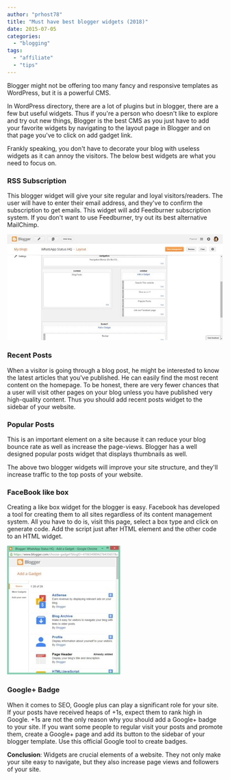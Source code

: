 ```yaml
---
author: "prhost78"
title: "Must have best blogger widgets (2018)"
date: 2015-07-05
categories: 
  - "blogging"
tags: 
  - "affiliate"
  - "tips"
---
```


Blogger might not be offering too many fancy and responsive templates as WordPress, but it is a powerful CMS.

In WordPress directory, there are a lot of plugins but in blogger, there are a few but useful widgets. Thus if you're a person who doesn't like to explore and try out new things, Blogger is the best CMS as you just have to add your favorite widgets by navigating to the layout page in Blogger and on that page you've to click on add gadget link.

Frankly speaking, you don't have to decorate your blog with useless widgets as it can annoy the visitors. The below best widgets are what you need to focus on.

### RSS Subscription

This blogger widget will give your site regular and loyal visitors/readers. The user will have to enter their email address, and they've to confirm the subscription to get emails. This widget will add Feedburner subscription system. If you don't want to use Feedburner, try out its best alternative MailChimp.

![blogger gadgets](images/blogger-gadgets.jpg)

### Recent Posts

When a visitor is going through a blog post, he might be interested to know the latest articles that you've published. He can easily find the most recent content on the homepage. To be honest, there are very fewer chances that a user will visit other pages on your blog unless you have published very high-quality content. Thus you should add recent posts widget to the sidebar of your website.

### Popular Posts

This is an important element on a site because it can reduce your blog bounce rate as well as increase the page-views. Blogger has a well designed popular posts widget that displays thumbnails as well.

The above two blogger widgets will improve your site structure, and they'll increase traffic to the top posts of your website.

### FaceBook like box

Creating a like box widget for the blogger is easy. Facebook has developed a tool for creating them to all sites regardless of its content management system. All you have to do is, visit this page, select a box type and click on generate code. Add the script just after <body> HTML element and the other code to an HTML widget.

![Blogger widgets](images/Blogger-widgets-264x300.jpg)

### Google+ Badge

When it comes to SEO, Google plus can play a significant role for your site. If your posts have received heaps of +1s, expect them to rank high in Google. +1s are not the only reason why you should add a Google+ badge to your site. If you want some people to regular visit your posts and promote them, create a Google+ page and add its button to the sidebar of your blogger template. Use this official Google tool to create badges.

**Conclusion**: Widgets are crucial elements of a website. They not only make your site easy to navigate, but they also increase page views and followers of your site.
